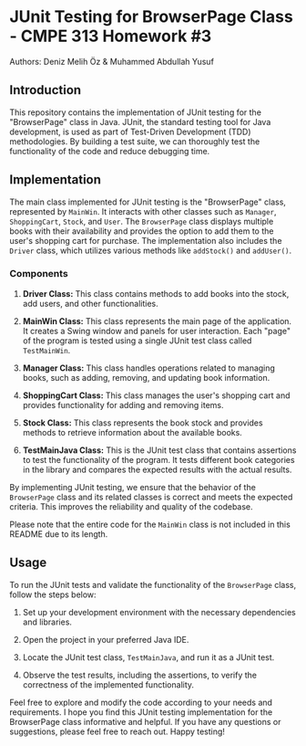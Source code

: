 # JUnit Testing for BrowserPage Class - CMPE 313 Homework #3

Authors: Deniz Melih Öz & Muhammed Abdullah Yusuf

## Introduction

This repository contains the implementation of JUnit testing for the "BrowserPage" class in Java. JUnit, the standard testing tool for Java development, is used as part of Test-Driven Development (TDD) methodologies. By building a test suite, we can thoroughly test the functionality of the code and reduce debugging time.

## Implementation

The main class implemented for JUnit testing is the "BrowserPage" class, represented by `MainWin`. It interacts with other classes such as `Manager`, `ShoppingCart`, `Stock`, and `User`. The `BrowserPage` class displays multiple books with their availability and provides the option to add them to the user's shopping cart for purchase. The implementation also includes the `Driver` class, which utilizes various methods like `addStock()` and `addUser()`.

### Components

1. **Driver Class:** This class contains methods to add books into the stock, add users, and other functionalities.

2. **MainWin Class:** This class represents the main page of the application. It creates a Swing window and panels for user interaction. Each "page" of the program is tested using a single JUnit test class called `TestMainWin`.

3. **Manager Class:** This class handles operations related to managing books, such as adding, removing, and updating book information.

4. **ShoppingCart Class:** This class manages the user's shopping cart and provides functionality for adding and removing items.

5. **Stock Class:** This class represents the book stock and provides methods to retrieve information about the available books.

6. **TestMainJava Class:** This is the JUnit test class that contains assertions to test the functionality of the program. It tests different book categories in the library and compares the expected results with the actual results.

By implementing JUnit testing, we ensure that the behavior of the `BrowserPage` class and its related classes is correct and meets the expected criteria. This improves the reliability and quality of the codebase.

Please note that the entire code for the `MainWin` class is not included in this README due to its length.

## Usage

To run the JUnit tests and validate the functionality of the `BrowserPage` class, follow the steps below:

1. Set up your development environment with the necessary dependencies and libraries.

2. Open the project in your preferred Java IDE.

3. Locate the JUnit test class, `TestMainJava`, and run it as a JUnit test.

4. Observe the test results, including the assertions, to verify the correctness of the implemented functionality.

Feel free to explore and modify the code according to your needs and requirements.
I hope you find this JUnit testing implementation for the BrowserPage class informative and helpful. If you have any questions or suggestions, please feel free to reach out. Happy testing!

